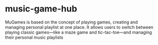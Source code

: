 # music-game-hub
MuGames is based on the concept of playing games, creating and managing personal playlist at one place. It allows users to switch between playing classic games—like a maze game and tic-tac-toe—and managing their personal music playlists
